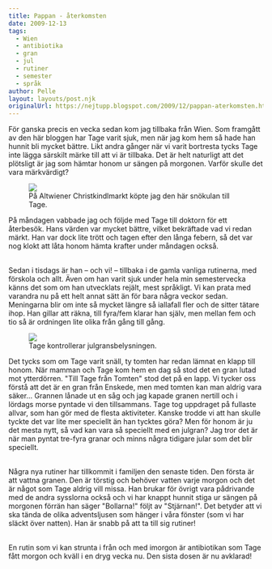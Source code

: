 ```yaml
---
title: Pappan - återkomsten
date: 2009-12-13
tags: 
  - Wien
  - antibiotika
  - gran
  - jul
  - rutiner
  - semester
  - språk	
author: Pelle
layout: layouts/post.njk
originalUrl: https://nejtupp.blogspot.com/2009/12/pappan-aterkomsten.html
---
```


För ganska precis en vecka sedan kom jag tillbaka från Wien. Som framgått av den här bloggen har Tage varit sjuk, men när jag kom hem så hade han hunnit bli mycket bättre. Likt andra gånger när vi varit bortresta tycks Tage inte lägga särskilt märke till att vi är tillbaka. Det är helt naturligt att det plötsligt är jag som hämtar honom ur sängen på morgonen. Varför skulle det vara märkvärdigt?

<figure>
	<img src="../../../img/2009/12/_MG_9615_1024pix.jpg">
	<figcaption>På Altwiener Christkindlmarkt köpte jag den här snökulan till Tage.</figcaption>
</figure>

På måndagen vabbade jag och följde med Tage till doktorn för ett återbesök. Hans värden var mycket bättre, vilket bekräftade vad vi redan märkt. Han var dock lite trött och tagen efter den långa febern, så det var nog klokt att låta honom hämta krafter under måndagen också.
<br><br>

Sedan i tisdags är han – och vi! – tillbaka i de gamla vanliga rutinerna, med förskola och allt. Även om han varit sjuk under hela min semestervecka känns det som om han utvecklats rejält, mest språkligt. Vi kan prata med varandra nu på ett helt annat sätt än för bara några veckor sedan. Meningarna blir om inte så mycket längre så iallafall fler och de sitter tätare ihop. Han gillar att räkna, till fyra/fem klarar han själv, men mellan fem och tio så är ordningen lite olika från gång till gång.

<figure>
	<img src="../../../img/2009/12/_MG_9406_1024pix.jpg">
	<figcaption>Tage kontrollerar julgransbelysningen.</figcaption>
</figure>

Det tycks som om Tage varit snäll, ty tomten har redan lämnat en klapp till honom. När mamman och Tage kom hem en dag så stod det en gran lutad mot ytterdörren. "Till Tage från Tomten" stod det på en lapp. Vi tycker oss förstå att det är en gran från Enskede, men med tomten kan man aldrig vara säker... Grannen lånade ut en såg och jag kapade granen nertill och i lördags morse pyntade vi den tillsammans. Tage tog uppdraget på fullaste allvar, som han gör med de flesta aktiviteter. Kanske trodde vi att han skulle tyckte det var lite mer speciellt än han tycktes göra? Men för honom är ju det mesta nytt, så vad kan vara så speciellt med en julgran? Jag tror det är när man pyntat tre-fyra granar och minns några tidigare jular som det blir speciellt.
<br><br>

Några nya rutiner har tillkommit i familjen den senaste tiden. Den första är att vattna granen. Den är törstig och behöver vatten varje morgon och det är något som Tage aldrig vill missa. Han brukar för övrigt vara pådrivande med de andra sysslorna också och vi har knappt hunnit stiga ur sängen på morgonen förrän han säger "Bollarna!" följt av "Stjärnan!". Det betyder att vi ska tända de olika adventsljusen som hänger i våra fönster (som vi har släckt över natten). Han är snabb på att ta till sig rutiner!
<br><br>

En rutin som vi kan strunta i från och med imorgon är antibiotikan som Tage fått morgon och kväll i en dryg vecka nu. Den sista dosen är nu avklarad!
